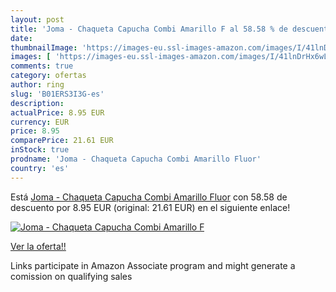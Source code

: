 ```yaml
---
layout: post
title: 'Joma - Chaqueta Capucha Combi Amarillo F al 58.58 % de descuento'
date: 
thumbnailImage: 'https://images-eu.ssl-images-amazon.com/images/I/41lnDrHx6wL._SL200_.jpg'
images: [ 'https://images-eu.ssl-images-amazon.com/images/I/41lnDrHx6wL._SL200_.jpg' ]
comments: true
category: ofertas
author: ring
slug: 'B01ERS3I3G-es'
description:
actualPrice: 8.95 EUR
currency: EUR
price: 8.95
comparePrice: 21.61 EUR
inStock: true
prodname: 'Joma - Chaqueta Capucha Combi Amarillo Fluor'
country: 'es'
---
```


Está [Joma - Chaqueta Capucha Combi Amarillo Fluor](https://www.amazon.es/dp/B01ERS3I3G/?tag=tolees-21) con 58.58 de descuento por 8.95 EUR (original: 21.61 EUR) en el siguiente enlace!

[![Joma - Chaqueta Capucha Combi Amarillo F](https://images-eu.ssl-images-amazon.com/images/I/41lnDrHx6wL._SL200_.jpg)](https://www.amazon.es/dp/B01ERS3I3G/?tag=tolees-21)

[Ver la oferta!!](https://www.amazon.es/dp/B01ERS3I3G/?tag=tolees-21)

Links participate in Amazon Associate program and might generate a comission on qualifying sales


